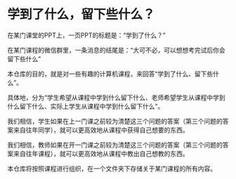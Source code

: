 # 学到了什么，留下些什么？

在某门课堂的PPT上，一页PPT的标题是：“学到了什么？”

在某门课程的微信群里，一条消息的结尾是：“大可不必，可以想想考完试后你会留下些什么”

本仓库的目的，就是对一些有趣的计算机课程，来回答“学到了什么、留下些什么”。

具体地，分为“学生希望从课程中学到什么留下什么、老师希望学生从课程中学到什么留下什么、实际上学生从课程中学到什么留下什么”。

我们相信，学生如果在上一门课之前较为清楚这三个问题的答案（第三个问题的答案来自往年同学），就可以更高效地从课程中获得自己想要的东西。

我们相信，教师如果在开一门课之前较为清楚这三个问题的答案（第三个问题的答案来自往年课程），就可以更高效地从课程中教出自己想教的东西。

本仓库将按照课程进行组织，在一个文件夹下存储关于某门课程的所有内容。
